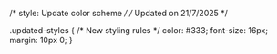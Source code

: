 /* style: Update color scheme */
/* Updated on 21/7/2025 */

.updated-styles {
  /* New styling rules */
  color: #333;
  font-size: 16px;
  margin: 10px 0;
}